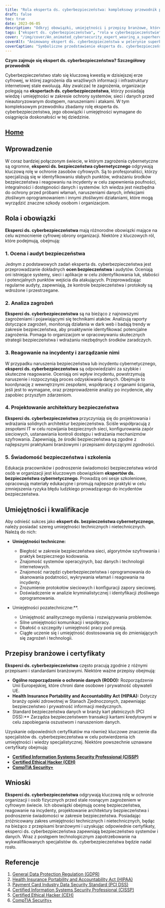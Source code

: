 ```yaml
---
title: "Rola eksperta ds. cyberbezpieczeństwa: kompleksowy przewodnik po ochronie zasobów cyfrowych"
draft: false
toc: true
date: 2023-06-05
description: "Odkryj obowiązki, umiejętności i przepisy branżowe, które określają rolę eksperta ds. cyberbezpieczeństwa w ochronie zasobów cyfrowych i zwalczaniu cyberzagrożeń."
tags: ["ekspert ds. cyberbezpieczeństwa", "rola w cyberbezpieczeństwie", "obowiązki w zakresie cyberbezpieczeństwa", "umiejętności w zakresie cyberbezpieczeństwa", "analiza zagrożeń", "reakcja na incydent", "świadomość bezpieczeństwa", "bezpieczeństwo sieci", "algorytmy szyfrowania", "bezpieczne kodowanie", "regulacje branżowe", "RODO", "HIPAA", "PCI DSS", "certyfikaty", "CISSP", "CEH", "CompTIA Security+", "Ochrona zasobów cyfrowych", "cyberzagrożenia", "bezpieczeństwo danych", "ochrona sieci", "ocena podatności na zagrożenia", "audyty bezpieczeństwa", "wykrywanie złośliwego oprogramowania", "zapobieganie naruszeniom danych", "kariera w cyberbezpieczeństwie", "szkolenie w zakresie cyberbezpieczeństwa", "certyfikaty cyberbezpieczeństwa", "bezpieczeństwo informacji", "cyberobrona"]
cover: "/img/cover/An_animated_cybersecurity_expert_wearing_a_superhero_cape.png"
coverAlt: "Animowany ekspert ds. cyberbezpieczeństwa w pelerynie superbohatera, stojący pewnie z tarczą w jednej ręce i symbolem kłódki w drugiej, chroniący zasoby cyfrowe."
coverCaption: "Symboliczne przedstawienie eksperta ds. cyberbezpieczeństwa, uzbrojonego w wiedzę i narzędzia, broniącego zasobów cyfrowych przed cyberzagrożeniami."
---
```


**Czym zajmuje się ekspert ds. cyberbezpieczeństwa? Szczegółowy przewodnik**

Cyberbezpieczeństwo stało się kluczową kwestią w dzisiejszej erze cyfrowej, w której zagrożenia dla wrażliwych informacji i infrastruktury internetowej stale ewoluują. Aby zwalczać te zagrożenia, organizacje polegają na **ekspertach ds. cyberbezpieczeństwa**, którzy posiadają wiedzę i umiejętności w zakresie ochrony systemów, sieci i danych przed nieautoryzowanym dostępem, naruszeniami i atakami. W tym kompleksowym przewodniku zbadamy rolę eksperta ds. cyberbezpieczeństwa, jego obowiązki i umiejętności wymagane do osiągnięcia doskonałości w tej dziedzinie.

## [Home](/cyber-security-career-playbook-start/)

## Wprowadzenie

W coraz bardziej połączonym świecie, w którym zagrożenia cybernetyczne są ogromne, **eksperci ds. bezpieczeństwa cybernetycznego** odgrywają kluczową rolę w ochronie zasobów cyfrowych. Są to profesjonaliści, którzy specjalizują się w identyfikowaniu słabych punktów, wdrażaniu środków bezpieczeństwa i reagowaniu na incydenty w celu zapewnienia poufności, integralności i dostępności danych i systemów. Ich wiedza jest niezbędna do ochrony przed próbami włamań, naruszeniami danych, infekcjami złośliwym oprogramowaniem i innymi złośliwymi działaniami, które mogą wyrządzić znaczne szkody osobom i organizacjom.

## Rola i obowiązki

**Eksperci ds. cyberbezpieczeństwa** mają różnorodne obowiązki mające na celu wzmocnienie cyfrowej obrony organizacji. Niektóre z kluczowych ról, które podejmują, obejmują:

### 1. Ocena i audyt bezpieczeństwa

Jednym z podstawowych zadań eksperta ds. cyberbezpieczeństwa jest przeprowadzanie dokładnych **ocen bezpieczeństwa** i audytów. Oceniają oni istniejące systemy, sieci i aplikacje w celu zidentyfikowania luk, słabości i potencjalnych punktów wejścia dla atakujących. Przeprowadzając regularne audyty, zapewniają, że kontrole bezpieczeństwa i protokoły są wdrożone i przestrzegane.

### 2. Analiza zagrożeń

**Eksperci ds. cyberbezpieczeństwa** są na bieżąco z najnowszymi zagrożeniami i pojawiającymi się technikami ataków. Analizują raporty dotyczące zagrożeń, monitorują działania w dark web i badają trendy w zakresie bezpieczeństwa, aby proaktywnie identyfikować potencjalne zagrożenia. Pomaga to organizacjom w opracowywaniu skutecznych strategii bezpieczeństwa i wdrażaniu niezbędnych środków zaradczych.

### 3. Reagowanie na incydenty i zarządzanie nimi

W przypadku naruszenia bezpieczeństwa lub incydentu cybernetycznego, **eksperci ds. cyberbezpieczeństwa** są odpowiedzialni za szybkie i skuteczne reagowanie. Oceniają oni wpływ incydentu, powstrzymują naruszenie i rozpoczynają proces odzyskiwania danych. Obejmuje to koordynację z wewnętrznymi zespołami, współpracę z organami ścigania, jeśli jest to wymagane, oraz przeprowadzenie analizy po incydencie, aby zapobiec przyszłym zdarzeniom.

### 4. Projektowanie architektury bezpieczeństwa

**Eksperci ds. cyberbezpieczeństwa** przyczyniają się do projektowania i wdrażania solidnych architektur bezpieczeństwa. Ściśle współpracują z zespołami IT w celu rozwijania bezpiecznych sieci, konfigurowania zapór sieciowych, ustanawiania kontroli dostępu i wdrażania mechanizmów szyfrowania. Zapewniają, że środki bezpieczeństwa są zgodne z najlepszymi praktykami branżowymi i przepisami dotyczącymi zgodności.

### 5. Świadomość bezpieczeństwa i szkolenia

Edukacja pracowników i podnoszenie świadomości bezpieczeństwa wśród osób w organizacji jest kluczowym obowiązkiem **ekspertów ds. bezpieczeństwa cybernetycznego**. Prowadzą oni sesje szkoleniowe, opracowują materiały edukacyjne i promują najlepsze praktyki w celu zmniejszenia ryzyka błędu ludzkiego prowadzącego do incydentów bezpieczeństwa.

## Umiejętności i kwalifikacje

Aby odnieść sukces jako **ekspert ds. bezpieczeństwa cybernetycznego**, należy posiadać szereg umiejętności technicznych i nietechnicznych. Należą do nich:

- **Umiejętności techniczne:**
  - Biegłość w zakresie bezpieczeństwa sieci, algorytmów szyfrowania i praktyk bezpiecznego kodowania.
  - Znajomość systemów operacyjnych, baz danych i technologii internetowych.
  - Znajomość narzędzi cyberbezpieczeństwa i oprogramowania do skanowania podatności, wykrywania włamań i reagowania na incydenty.
  - Zrozumienie protokołów sieciowych i konfiguracji zapory sieciowej.
  - Doświadczenie w analizie kryminalistycznej i identyfikacji złośliwego oprogramowania.
  
- Umiejętności pozatechniczne:**.
  - Umiejętność analitycznego myślenia i rozwiązywania problemów.
  - Silne umiejętności komunikacji i współpracy.
  - Dbałość o szczegóły i umiejętność pracy pod presją.
  - Ciągłe uczenie się i umiejętność dostosowania się do zmieniających się zagrożeń i technologii.

## Przepisy branżowe i certyfikaty

**Eksperci ds. cyberbezpieczeństwa** często pracują zgodnie z różnymi przepisami i standardami branżowymi. Niektóre ważne przepisy obejmują:

- **Ogólne rozporządzenie o ochronie danych (RODO):** Rozporządzenie Unii Europejskiej, które chroni dane osobowe i prywatność obywateli UE.
- **Health Insurance Portability and Accountability Act (HIPAA):** Dotyczy branży opieki zdrowotnej w Stanach Zjednoczonych, zapewniając bezpieczeństwo i prywatność informacji medycznych.
- Standard bezpieczeństwa danych w branży kart płatniczych (PCI DSS):** Zarządza bezpieczeństwem transakcji kartami kredytowymi w celu zapobiegania oszustwom i naruszeniom danych.

Uzyskanie odpowiednich certyfikatów ma również kluczowe znaczenie dla specjalistów ds. cyberbezpieczeństwa w celu potwierdzenia ich umiejętności i wiedzy specjalistycznej. Niektóre powszechnie uznawane certyfikaty obejmują:

- [**Certified Information Systems Security Professional (CISSP)**](https://simeononsecurity.com/articles/a-guide-to-earning-the-isc2-cissp-certification/)
- [**Certified Ethical Hacker (CEH)**](https://simeononsecurity.com/articles/preparing-for-the-ceh-certified-ethical-hacker-certification-exam/)
- [**CompTIA Security+**](https://simeononsecurity.com/articles/comptias-security-plus-sy0-601-what-do-you-need-to-know/)

## Wnioski

**Eksperci ds. cyberbezpieczeństwa** odgrywają kluczową rolę w ochronie organizacji i osób fizycznych przed stale rosnącym zagrożeniem w cyfrowym świecie. Ich obowiązki obejmują ocenę bezpieczeństwa, reagowanie na incydenty, projektowanie architektury bezpieczeństwa i podnoszenie świadomości w zakresie bezpieczeństwa. Posiadając zróżnicowany zakres umiejętności technicznych i nietechnicznych, będąc na bieżąco z przepisami branżowymi i uzyskując odpowiednie certyfikaty, eksperci ds. cyberbezpieczeństwa zapewniają bezpieczeństwo systemów i danych. Wraz z postępem technologicznym zapotrzebowanie na wykwalifikowanych specjalistów ds. cyberbezpieczeństwa będzie nadal rosło.

## Referencje

1. [General Data Protection Regulation (GDPR)](https://gdpr.eu/)
2. [Health Insurance Portability and Accountability Act (HIPAA)](https://www.hhs.gov/hipaa/index.html)
3. [Payment Card Industry Data Security Standard (PCI DSS)](https://www.pcisecuritystandards.org/)
4. [Certified Information Systems Security Professional (CISSP)](https://www.isc2.org/Certifications/CISSP)
5. [Certified Ethical Hacker (CEH)](https://www.eccouncil.org/programs/certified-ethical-hacker-ceh/)
6. [CompTIA Security+](https://www.comptia.org/certifications/security)
